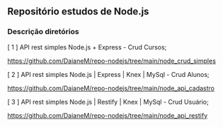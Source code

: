 ## Repositório estudos de Node.js

### Descrição diretórios

[ 1 ] API rest simples Node.js + Express - Crud Cursos;

https://github.com/DaianeM/repo-nodejs/tree/main/node_crud_simples

[ 2 ] API rest simples Node.js | Express | Knex | MySql - Crud Alunos; 

https://github.com/DaianeM/repo-nodejs/tree/main/node_api_cadastro

[ 3 ] API rest simples Node.js | Restify | Knex | MySql - Crud Usuário; 

https://github.com/DaianeM/repo-nodejs/tree/main/node_api_restify
